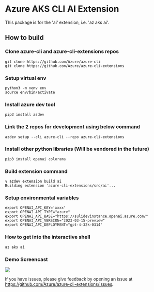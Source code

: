 # Azure AKS CLI AI Extension #
This package is for the 'ai' extension, i.e. 'az aks ai'.

## How to build

### Clone azure-cli and azure-cli-extensions repos
    git clone https://github.com/Azure/azure-cli
    git clone https://github.com/Azure/azure-cli-extensions

### Setup virtual env
    python3 -m venv env
    source env/bin/activate

### Install azure dev tool
    pip3 install azdev

### Link the 2 repos for development using below command
    azdev setup --cli azure-cli --repo azure-cli-extensions

### Install other python libraries (Will be vendored in the future)
    pip3 install openai colorama

### Build extension command
    % azdev extension build ai
    Building extension 'azure-cli-extensions/src/ai'...

### Setup environmental variables

    export OPENAI_API_KEY='xxxx'
    export OPENAI_API_TYPE="azure"
    export OPENAI_API_BASE="https://sulidevinstance.openai.azure.com/"
    export OPENAI_API_VERSION="2023-03-15-preview"
    export OPENAI_API_DEPLOYMENT="gpt-4-32k-0314"

### How to get into the interactive shell 

    az aks ai

### Demo Screencast
![](demo.gif)

If you have issues, please give feedback by opening an issue at https://github.com/Azure/azure-cli-extensions/issues.

